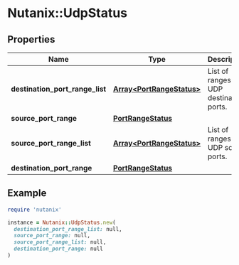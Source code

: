 # Nutanix::UdpStatus

## Properties

| Name | Type | Description | Notes |
| ---- | ---- | ----------- | ----- |
| **destination_port_range_list** | [**Array&lt;PortRangeStatus&gt;**](PortRangeStatus.md) | List of ranges of UDP destination ports. | [optional] |
| **source_port_range** | [**PortRangeStatus**](PortRangeStatus.md) |  | [optional] |
| **source_port_range_list** | [**Array&lt;PortRangeStatus&gt;**](PortRangeStatus.md) | List of ranges of UDP source ports. | [optional] |
| **destination_port_range** | [**PortRangeStatus**](PortRangeStatus.md) |  | [optional] |

## Example

```ruby
require 'nutanix'

instance = Nutanix::UdpStatus.new(
  destination_port_range_list: null,
  source_port_range: null,
  source_port_range_list: null,
  destination_port_range: null
)
```

